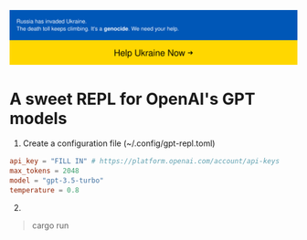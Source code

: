 [![Stand With Ukraine](https://raw.githubusercontent.com/vshymanskyy/StandWithUkraine/main/banner2-direct.svg)](https://stand-with-ukraine.pp.ua)

# A sweet REPL for OpenAI's GPT models

1. Create a configuration file (~/.config/gpt-repl.toml)

```toml
api_key = "FILL IN" # https://platform.openai.com/account/api-keys
max_tokens = 2048
model = "gpt-3.5-turbo"
temperature = 0.8
```
2. 

> cargo run
